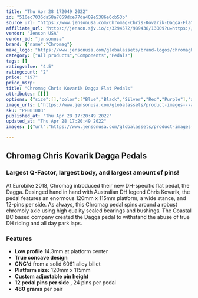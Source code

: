 ```yaml
---
title: "Thu Apr 28 172049 2022"
id: "510ec7036da58a7059dce77da409e5386e6cb53b"
source_url: "https://www.jensonusa.com/Chromag-Chris-Kovarik-Dagga-Flat-Pedals"
affiliate_url: "https://jenson.sjv.io/c/3294572/989438/13009?u=https://www.jensonusa.com/Chromag-Chris-Kovarik-Dagga-Flat-Pedals"
vendor: "Jenson USA"
vendor_id: "jensonusa"
brand: {"name":"Chromag"}
make_logo: "https://www.jensonusa.com/globalassets/brand-logos/chromagbikes.png"
category: ["All products","Components","Pedals"]
tags: []
ratingvalue: "4.5"
ratingcount: "2"
price: "197"
price_msrp: 
title: "Chromag Chris Kovarik Dagga Flat Pedals"
attributes: [[]]
options: {"size":[],"color":["Blue","Black","Silver","Red","Purple"],"availability":"In Stock"}
image_urls: ["https://www.jensonusa.com/globalassets/product-images---all-assets/chromag/pe001003-blue.jpg"]
sku: "PE001003"
published_at: "Thu Apr 28 17:20:49 2022"
updated_at: "Thu Apr 28 17:20:49 2022"
images: [{"url":"https://www.jensonusa.com/globalassets/product-images---all-assets/chromag/pe001003-blue.jpg","path":"full/37b16233e6a136223d77b97adab0355cba65787f.jpg","checksum":"d1bca5ee1ed23ea084aa023abc5b7417","status":"downloaded"}]

---
```

## Chromag Chris Kovarik Dagga Pedals

### Largest Q-Factor, largest body, and largest amount of pins!

At Eurobike 2018, Chromag introduced their new DH-specific flat pedal, the
Dagga. Desinged hand in hand with Australian DH legend Chris Kovarik, the
pedal features an enormous 120mm x 115mm platform, a wide stance, and 12-pins
per side. As always, this Chromag pedal spins around a robust chromoly axle
using high quality sealed bearings and bushings. The Coastal BC based company
created the Dagga pedal to withstand the abuse of true DH riding and all day
park laps.

### Features

  * **Low profile** 14.3mm at platform center
  * **True concave design**
  * **CNC'd** from a solid 6061 alloy billet
  * **Platform size:** 120mm x 115mm
  * **Custom adjustable pin height**
  * **12 pedal pins per side** , 24 pins per pedal
  * **480 grams** per pair

